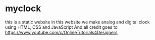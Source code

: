 # myclock
this is a static website in this website we make analog and digital clock using HTML, CSS and JavaScript
And all credit goes to https://www.youtube.com/c/OnlineTutorials4Designers
